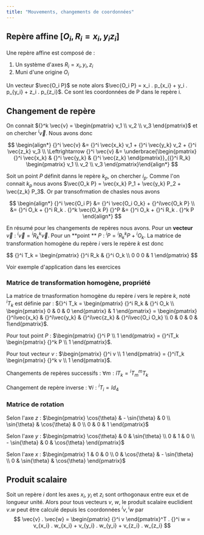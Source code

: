 ```yaml
---
title: "Mouvements, changements de coordonnées"
---
```


## Repère affine $[O_i, R_i = {x_i, y_i z_i}]$

Une repère affine est composé de :

1. Un système d'axes $R_i = {x_i, y_i, z_i}$
2. Muni d'une origine $O_i$

Un vecteur $\vec{O_i P}$ se note alors $\vec{O_i P} = x_i . p_{x_i} + y_i . p_{y_i} + z_i . p_{z_i}$. Ce sont les coordonnées de P dans le repère i.

## Changement de repère

On connait ${}^k \vec{v} = \begin{pmatrix} v_1 \\ v_2 \\ v_3 \end{pmatrix}$ et on chercher ${}^i\vec{v}$. Nous avons donc

$$
\begin{align*} {}^i \vec{v} &= {}^i \vec{x_k} v_1 + {}^i \vec{y_k} v_2 + {}^i \vec{z_k} v_3 \\
\Leftrightarrow {}^i \vec{v} &= \underbrace{\begin{pmatrix} {}^i \vec{x_k} & {}^i \vec{y_k} & {}^i \vec{z_k} \end{pmatrix}}_{{}^i R_k} \begin{pmatrix} v_1 \\ v_2 \\ v_3 \end{pmatrix}\end{align*}
$$

Soit un point $P$ définit danns le repère $k_p$, on chercher $i_p$. Comme l'on connait $k_p$ nous avons $\vec{O_k P} = \vec{x_k} P_1 + \vec{y_k} P_2 + \vec{z_k} P_3$. Or par transofrmation de chasles nous avons

$$
\begin{align*} {}^i \vec{O_i P} &= {}^i \vec{O_i O_k} + {}^i\vec{O_k P} \\
&= {}^i O_k + {}^i R_k . {}^k \vec{O_k P}
{}^P &= {}^i O_k + {}^i R_k . {}^k P
\end{align*}
$$

En résumé pour les changements de repères nous avons. Pour un **vecteur** $\vec{v}$ : ${}^i \vec{v} = {}^i R_k {}^k \vec{v}$. Pour un **point
** $P$ : ${}^i P = {}^i R_k {}^k P + {}^i O_k$. La matrice de transformation homogène du repère $i$ vers le repère $k$ est donc

$$
{}^i T_k = \begin{pmatrix} {}^i R_k & {}^i O_k \\ 0 0 0 & 1 \end{pmatrix}
$$

Voir exemple d'application dans les exercices

### Matrice de transformation homogène, propriété

La matrice de trnasformation homogène du repère $i$ vers le repère $k$, noté ${}^i T_k$ est définie par : ${}^i T_k = \begin{pmatrix} {}^i R_k & {}^i O_k \\ \begin{pmatrix} 0 & 0 & 0 \end{pmatrix} & 1 \end{pmatrix} = \begin{pmatrix} {}^i\vec{x_k} & {}^i\vec{y_k} & {}^i\vec{z_k} & {}^i\vec{O_i O_k} \\ 0 & 0 & 0 & 1\end{pmatrix}$.

Pour tout point $P$ : $\begin{pmatrix} {}^i P \\ 1 \end{pmatrix} = {}^iT_k \begin{pmatrix} {}^k P \\ 1 \end{pmatrix}$.

Pour tout vecteur $v$ : $\begin{pmatrix} {}^i v \\ 1 \end{pmatrix} = {}^iT_k \begin{pmatrix} {}^k v \\ 1 \end{pmatrix}$.

Changements de repères successifs : $\forall m : {}î T_k = {}^i T_m {}^m T_k$

Changement de repère inverse : $\forall i : {}^i T_i = Id_4$

### Matrice de rotation

Selon l'axe $z$ : $\begin{pmatrix} \cos{\theta} & - \sin{\theta} & 0 \\ \sin{\theta} & \cos{\theta} & 0 \\ 0 & 0 & 1 \end{pmatrix}$

Selon l'axe $y$ : $\begin{pmatrix} \cos{\theta} & 0 & \sin{\theta} \\ 0 & 1 & 0 \\ - \sin{\theta} & 0 & \cos{\theta} \end{pmatrix}$

Selon l'axe $x$ : $\begin{pmatrix} 1 & 0 & 0 \\ 0 & \cos{\theta} & - \sin{\theta} \\ 0 & \sin{\theta} & \cos{\theta} \end{pmatrix}$

## Produit scalaire

Soit un repère $i$ dont les axes $x_i$, $y_i$ et $z_i$ sont orthogonaux entre eux et de longueur unité. Alors pour tous vecteurs $v$, $w$, le produit scalaire euclidient $v . w$ peut être calculé depuis les coordonnées ${}^i v, {}^i w$ par
$$
\vec{v} . \vec{w} = \begin{pmatrix} {}^i v \end{pmatrix}^T . {}^i w = v_{x_i} . w_{x_i} + v_{y_i} . w_{y_i} + v_{z_i} . w_{z_i}
$$
